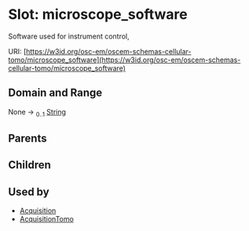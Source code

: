 
# Slot: microscope_software

Software used for instrument control,

URI: [https://w3id.org/osc-em/oscem-schemas-cellular-tomo/microscope_software](https://w3id.org/osc-em/oscem-schemas-cellular-tomo/microscope_software)


## Domain and Range

None &#8594;  <sub>0..1</sub> [String](types/String.md)

## Parents


## Children


## Used by

 * [Acquisition](Acquisition.md)
 * [AcquisitionTomo](AcquisitionTomo.md)

